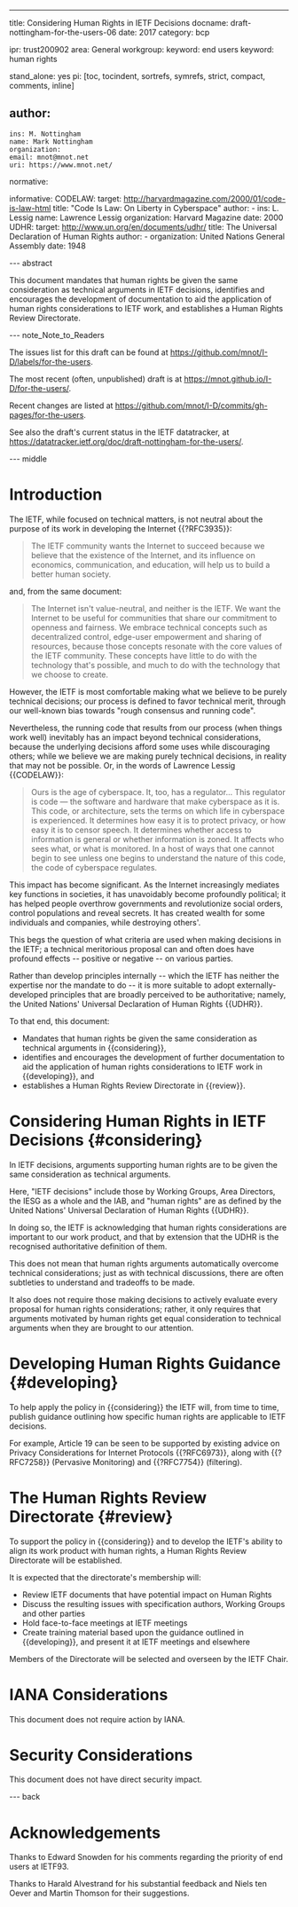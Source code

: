 ---
title: Considering Human Rights in IETF Decisions
docname: draft-nottingham-for-the-users-06
date: 2017
category: bcp

ipr: trust200902
area: General
workgroup:
keyword: end users
keyword: human rights

stand_alone: yes
pi: [toc, tocindent, sortrefs, symrefs, strict, compact, comments, inline]

author:
 -
    ins: M. Nottingham
    name: Mark Nottingham
    organization:
    email: mnot@mnot.net
    uri: https://www.mnot.net/

normative:

informative:
  CODELAW:
    target: http://harvardmagazine.com/2000/01/code-is-law-html
    title: "Code Is Law: On Liberty in Cyberspace"
    author:
      -
        ins: L. Lessig
        name: Lawrence Lessig
        organization: Harvard Magazine
    date: 2000
  UDHR:
    target: http://www.un.org/en/documents/udhr/
    title: The Universal Declaration of Human Rights
    author:
      -
        organization: United Nations General Assembly
    date: 1948


--- abstract

This document mandates that human rights be given the same consideration as technical arguments in
IETF decisions, identifies and encourages the development of documentation to aid the application
of human rights considerations to IETF work, and establishes a Human Rights Review Directorate.


--- note_Note_to_Readers

The issues list for this draft can be found at <https://github.com/mnot/I-D/labels/for-the-users>.

The most recent (often, unpublished) draft is at <https://mnot.github.io/I-D/for-the-users/>.

Recent changes are listed at <https://github.com/mnot/I-D/commits/gh-pages/for-the-users>.

See also the draft's current status in the IETF datatracker, at
<https://datatracker.ietf.org/doc/draft-nottingham-for-the-users/>.

--- middle

# Introduction

The IETF, while focused on technical matters, is not neutral about the purpose of its work in
developing the Internet {{?RFC3935}}:

> The IETF community wants the Internet to succeed because we believe that the existence of the Internet, and its influence on economics, communication, and education, will help us to build a better human society.

and, from the same document:

> The Internet isn't value-neutral, and neither is the IETF. We want the Internet to be useful for communities that share our commitment to openness and fairness. We embrace technical concepts such as decentralized control, edge-user empowerment and sharing of resources, because those concepts resonate with the core values of the IETF community. These concepts have little to do with the technology that's possible, and much to do with the technology that we choose to create.

However, the IETF is most comfortable making what we believe to be purely technical decisions; our
process is defined to favor technical merit, through our well-known bias towards "rough consensus
and running code".

Nevertheless, the running code that results from our process (when things work well) inevitably has
an impact beyond technical considerations, because the underlying decisions afford some uses while
discouraging others; while we believe we are making purely technical decisions, in reality that may
not be possible. Or, in the words of Lawrence Lessig {{CODELAW}}:

> Ours is the age of cyberspace. It, too, has a regulator... This regulator is code — the software and hardware that make cyberspace as it is. This code, or architecture, sets the terms on which life in cyberspace is experienced. It determines how easy it is to protect privacy, or how easy it is to censor speech. It determines whether access to information is general or whether information is zoned. It affects who sees what, or what is monitored. In a host of ways that one cannot begin to see unless one begins to understand the nature of this code, the code of cyberspace regulates.

This impact has become significant. As the Internet increasingly mediates key functions in
societies, it has unavoidably become profoundly political; it has helped people overthrow
governments and revolutionize social orders, control populations and reveal secrets. It has created
wealth for some individuals and companies, while destroying others'.

This begs the question of what criteria are used when making decisions in the IETF; a technical
meritorious proposal can and often does have profound effects -- positive or negative -- on various
parties.

Rather than develop principles internally -- which the IETF has neither the expertise nor the
mandate to do -- it is more suitable to adopt externally-developed principles that are broadly
perceived to be authoritative; namely, the United Nations' Universal Declaration of Human Rights
{{UDHR}}.

To that end, this document:

* Mandates that human rights be given the same consideration as technical arguments in
  {{considering}},
* identifies and encourages the development of further documentation to aid the application of
  human rights considerations to IETF work in {{developing}}, and
* establishes a Human Rights Review Directorate in {{review}}.


# Considering Human Rights in IETF Decisions {#considering}

In IETF decisions, arguments supporting human rights are to be given the same consideration as
technical arguments.

Here, "IETF decisions" include those by Working Groups, Area Directors, the IESG as a whole and the
IAB, and "human rights" are as defined by the United Nations' Universal Declaration of Human Rights
{{UDHR}}.

In doing so, the IETF is acknowledging that human rights considerations are important to our work
product, and that by extension that the UDHR is the recognised authoritative definition of them.

This does not mean that human rights arguments automatically overcome technical considerations;
just as with technical discussions, there are often subtleties to understand and tradeoffs to be
made.

It also does not require those making decisions to actively evaluate every proposal for human
rights considerations; rather, it only requires that arguments motivated by human rights get equal
consideration to technical arguments when they are brought to our attention.


# Developing Human Rights Guidance {#developing}

To help apply the policy in {{considering}} the IETF will, from time to time, publish guidance
outlining how specific human rights are applicable to IETF decisions.

For example, Article 19 can be seen to be supported by existing advice on Privacy Considerations
for Internet Protocols {{?RFC6973}}, along with {{?RFC7258}} (Pervasive Monitoring) and
{{?RFC7754}} (filtering).


# The Human Rights Review Directorate {#review}

To support the policy in {{considering}} and to develop the IETF's ability to align its work
product with human rights, a Human Rights Review Directorate will be established.

It is expected that the directorate's membership will:

* Review IETF documents that have potential impact on Human Rights
* Discuss the resulting issues with specification authors, Working Groups and other parties
* Hold face-to-face meetings at IETF meetings
* Create training material based upon the guidance outlined in {{developing}}, and present it at IETF meetings and elsewhere

Members of the Directorate will be selected and overseen by the IETF Chair.


# IANA Considerations

This document does not require action by IANA.

# Security Considerations

This document does not have direct security impact.


--- back

# Acknowledgements

Thanks to Edward Snowden for his comments regarding the priority of end users at IETF93.

Thanks to Harald Alvestrand for his substantial feedback and Niels ten Oever and Martin Thomson for
their suggestions.

